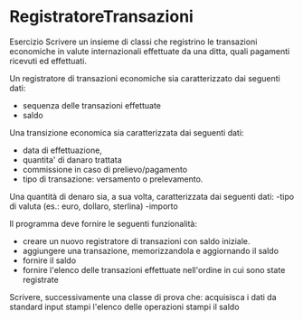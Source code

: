 # RegistratoreTransazioni
 
Esercizio
Scrivere un insieme di classi che registrino le transazioni economiche in valute internazionali effettuate da una ditta, quali pagamenti ricevuti ed effettuati.

Un registratore di transazioni economiche sia caratterizzato dai seguenti dati:
- sequenza delle transazioni effettuate
- saldo

Una transizione economica sia caratterizzata dai seguenti dati:
- data di effettuazione,
- quantita' di danaro trattata
- commissione in caso di prelievo/pagamento
- tipo di transazione: versamento o prelevamento.

Una quantità di denaro sia, a sua volta, caratterizzata dai seguenti dati:
-tipo di valuta (es.: euro, dollaro, sterlina)
-importo

Il programma deve fornire le seguenti funzionalità:
- creare un nuovo registratore di transazioni con saldo iniziale.
- aggiungere una transazione, memorizzandola e aggiornando il saldo
- fornire il saldo
- fornire l'elenco delle transazioni effettuate nell'ordine in cui sono state registrate


Scrivere, successivamente una classe di prova che:
acquisisca i dati da standard input
stampi l'elenco delle operazioni
stampi il saldo
